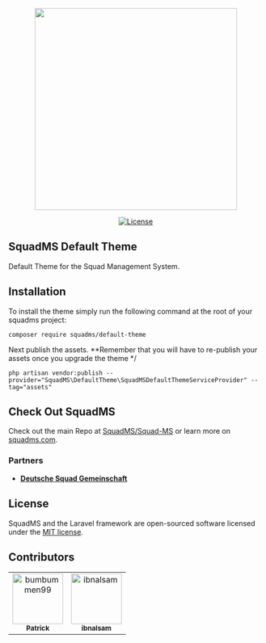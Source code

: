 <p align="center"><a href="https://squadms.com" target="_blank"><img src="https://squadms.com/img/logo.svg" width="400"></a></p>

<p align="center">
<a href="https://packagist.org/packages/laravel/framework"><img src="https://img.shields.io/packagist/l/laravel/framework" alt="License"></a>
</p>

## SquadMS Default Theme

Default Theme for the Squad Management System.

## Installation

To install the theme simply run the following command at the root of your squadms project:
```
composer require squadms/default-theme
```
Next publish the assets. **Remember that you will have to re-publish your assets once you upgrade the theme */
```
php artisan vendor:publish --provider="SquadMS\DefaultTheme\SquadMSDefaultThemeServiceProvider" --tag="assets"
```

## Check Out SquadMS

Check out the main Repo at [SquadMS/Squad-MS](https://github.com/SquadMS/Squad-MS) or learn more on [squadms.com](https://squadms.com).

### Partners

- **[Deutsche Squad Gemeinschaft](https://dsg-gaming.de/)**

## License

SquadMS and the Laravel framework are open-sourced software licensed under the [MIT license](https://opensource.org/licenses/MIT).

## Contributors

<!-- readme: collaborators,contributors -start -->
<table>
<tr>
    <td align="center">
        <a href="https://github.com/bumbummen99">
            <img src="https://avatars.githubusercontent.com/u/4533331?v=4" width="100;" alt="bumbummen99"/>
            <br />
            <sub><b>Patrick</b></sub>
        </a>
    </td>
    <td align="center">
        <a href="https://github.com/ibnalsam">
            <img src="https://avatars.githubusercontent.com/u/47418168?v=4" width="100;" alt="ibnalsam"/>
            <br />
            <sub><b>ibnalsam</b></sub>
        </a>
    </td></tr>
</table>
<!-- readme: collaborators,contributors -end -->
